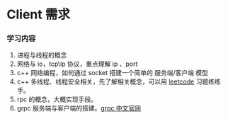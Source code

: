 # Client 需求

### 学习内容

1. 进程与线程的概念
2. 网络与 io，tcp\ip 协议，重点理解 ip 、port
3. c++ 网络编程，如何通过 socket 搭建一个简单的 服务端/客户端 模型
4. c++ 多线程、线程安全相关，先了解相关概念，可以用 [leetcode](https://leetcode-cn.com/problemset/concurrency/) 习题练练手。
5. rpc 的概念，大概实现手段。
6. grpc 服务端与客户端的搭建。[grpc 中文官网](http://doc.oschina.net/grpc)

